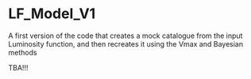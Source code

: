 # LF_Model_V1
A first version of the code that creates a mock catalogue from the input Luminosity function, and then recreates it using the Vmax and Bayesian methods

TBA!!!
